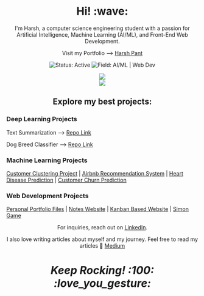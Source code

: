 <!-- Header -->
<h1 align='center'> Hi! :wave:</h1>
<p align='center'>I'm Harsh, a computer science engineering student with a passion for Artificial Intelligence, Machine Learning (AI/ML), and Front-End Web Development.</p>
<p align = 'center'> Visit my Portfolio --> <a href="https://harsh-pant.vercel.app/">Harsh Pant</a></p>

<!-- Badges -->
<p align='center'>
    <img src="https://img.shields.io/badge/Status-Active-brightgreen" alt="Status: Active">
    <img src="https://img.shields.io/badge/Field-AI%2FML%20%7C%20Web%20Dev-blue" alt="Field: AI/ML | Web Dev">
</p>
<p align='center'>
  <a href="https://github.com/crockrocks">
    <img src="https://komarev.com/ghpvc/?username=crockrockss&color=orange" />
  </a><br/>
  <a href="https://github.com/crockrocks">
    <img align="center" src="https://github-readme-stats.vercel.app/api?username=crockrocks&show_icons=true&theme=synthwave" />
  </a>
</p>

<!-- Introduction -->
<h2 align='center'>Explore my best projects:</h2>


### Deep Learning Projects
<p> Text Summarization  -->  <a href="https://github.com/crockrocks/text-summarization">Repo Link</a></a></p>
<p> Dog Breed Classifier  -->  <a href="https://github.com/crockrocks/Dog_Breed_Classifier">Repo Link</a></a></p>

### Machine Learning Projects
[Customer Clustering Project](https://github.com/crockrocks/Fastai) |
[Airbnb Recommendation System](https://github.com/crockrocks/Random-Forest-Premier-Project) |
[Heart Disease Prediction](https://github.com/crockrocks/heart_disease_prediction) |
[Customer Churn Prediction](https://github.com/crockrocks/churn-prediction)

### Web Development Projects
[Personal Portfolio Files](https://github.com/crockrocks/harsh-pant) |
[Notes Website](https://github.com/crockrocks/notes-app) |
[Kanban Based Website](https://github.com/crockrocks/Kanban-website) |
[Simon Game](https://github.com/crockrocks/Simon-game-challenge-starting-files) 

<!-- Contact and Articles -->
<p align='center'>For inquiries, reach out on <a href="https://www.linkedin.com/in/harsh-pant-a28378230/">LinkedIn</a>.</p>
<p align='center'>I also love writing articles about myself and my journey. Feel free to read my articles 🖤 <a href="https://medium.com/@harshpant3703">Medium</a></p>

<!-- Closing -->
<h1 align='center'><i>Keep Rocking! :100: :love_you_gesture:</i></h1>
